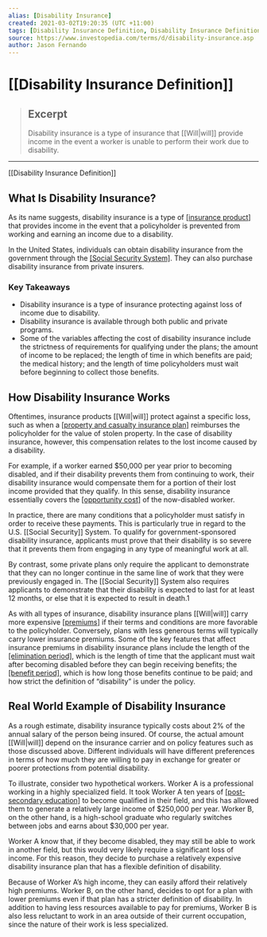 ```yaml
---
alias: [Disability Insurance]
created: 2021-03-02T19:20:35 (UTC +11:00)
tags: [Disability Insurance Definition, Disability Insurance Definition]
source: https://www.investopedia.com/terms/d/disability-insurance.asp
author: Jason Fernando
---
```


# [[Disability Insurance Definition]]

> ## Excerpt
> Disability insurance is a type of insurance that [[Will|will]] provide income in the event a worker is unable to perform their work due to disability.

---

[[Disability Insurance Definition]]
## What Is Disability Insurance?

As its name suggests, disability insurance is a type of [[insurance product]](https://www.investopedia.com/ask/answers/051915/how-does-insurance-sector-work.asp) that provides income in the event that a policyholder is prevented from working and earning an income due to a disability.

In the United States, individuals can obtain disability insurance from the government through the [[Social Security System]](https://www.investopedia.com/terms/s/socialsecurity.asp). They can also purchase disability insurance from private insurers.

### Key Takeaways

-   Disability insurance is a type of insurance protecting against loss of income due to disability.
-   Disability insurance is available through both public and private programs.
-   Some of the variables affecting the cost of disability insurance include the strictness of requirements for qualifying under the plans; the amount of income to be replaced; the length of time in which benefits are paid; the medical history; and the length of time policyholders must wait before beginning to collect those benefits.

## How Disability Insurance Works

Oftentimes, insurance products [[Will|will]] protect against a specific loss, such as when a [[property and casualty insurance plan]](https://www.investopedia.com/terms/p/property-insurance.asp) reimburses the policyholder for the value of stolen property. In the case of disability insurance, however, this compensation relates to the lost income caused by a disability.

For example, if a worker earned $50,000 per year prior to becoming disabled, and if their disability prevents them from continuing to work, their disability insurance would compensate them for a portion of their lost income provided that they qualify. In this sense, disability insurance essentially covers the [[opportunity cost]](https://www.investopedia.com/terms/o/opportunitycost.asp) of the now-disabled worker.

In practice, there are many conditions that a policyholder must satisfy in order to receive these payments. This is particularly true in regard to the U.S. [[Social Security]] System. To qualify for government-sponsored disability insurance, applicants must prove that their disability is so severe that it prevents them from engaging in any type of meaningful work at all.

By contrast, some private plans only require the applicant to demonstrate that they can no longer continue in the same line of work that they were previously engaged in. The [[Social Security]] System also requires applicants to demonstrate that their disability is expected to last for at least 12 months, or else that it is expected to result in death.1

As with all types of insurance, disability insurance plans [[Will|will]] carry more expensive [[premiums]](https://www.investopedia.com/terms/i/insurance-[[Premium|premium]].asp) if their terms and conditions are more favorable to the policyholder. Conversely, plans with less generous terms will typically carry lower insurance premiums. Some of the key features that affect insurance premiums in disability insurance plans include the length of the [[elimination period]](https://www.investopedia.com/ask/answers/09/elimination-period.asp), which is the length of time that the applicant must wait after becoming disabled before they can begin receiving benefits; the [[benefit period]](https://www.investopedia.com/terms/b/benefit-period.asp), which is how long those benefits continue to be paid; and how strict the definition of “disability” is under the policy.

## Real World Example of Disability Insurance

As a rough estimate, disability insurance typically costs about 2% of the annual salary of the person being insured. Of course, the actual amount [[Will|will]] depend on the insurance carrier and on policy features such as those discussed above. Different individuals will have different preferences in terms of how much they are willing to pay in exchange for greater or poorer protections from potential disability.

To illustrate, consider two hypothetical workers. Worker A is a professional working in a highly specialized field. It took Worker A ten years of [[post-secondary education]](https://www.investopedia.com/articles/[[Economics|economics]]/09/education-training-advantages.asp) to become qualified in their field, and this has allowed them to generate a relatively large income of $250,000 per year. Worker B, on the other hand, is a high-school graduate who regularly switches between jobs and earns about $30,000 per year.

Worker A know that, if they become disabled, they may still be able to work in another field, but this would very likely require a significant loss of income. For this reason, they decide to purchase a relatively expensive disability insurance plan that has a flexible definition of disability.

Because of Worker A’s high income, they can easily afford their relatively high premiums. Worker B, on the other hand, decides to opt for a plan with lower premiums even if that plan has a stricter definition of disability. In addition to having less resources available to pay for premiums, Worker B is also less reluctant to work in an area outside of their current occupation, since the nature of their work is less specialized.
